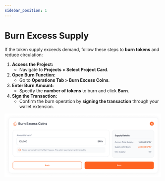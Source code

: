 ```yaml
---
sidebar_position: 1
---
```


# Burn Excess Supply
If the token supply exceeds demand, follow these steps to **burn tokens** and reduce circulation:

1. **Access the Project:**
    - Navigate to **Projects > Select Project Card**.
2. **Open Burn Function:**
    - Go to **Operations Tab > Burn Excess Coins**.
3. **Enter Burn Amount:**
    - Specify the **number of tokens** to burn and click **Burn**.
4. **Sign the Transaction:**
    - Confirm the burn operation by **signing the transaction** through your wallet extension.

![image.png](ip-imgs/burn.png)